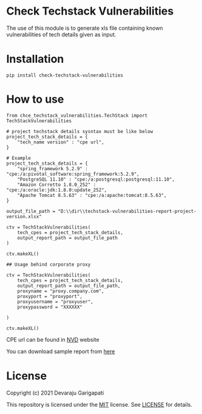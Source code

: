 # Check Techstack Vulnerabilities
The use of this module is to generate xls file containing known vulnerabilities of tech details given as input.

# Installation

```
pip install check-techstack-vulnerabilities
```

# How to use
```
from chce_techstack_vulnerabilities.TechStack import TechStackVulnerabilities

# project techstack details sysntax must be like below
project_tech_stack_details = {
    "tech_name version" : "cpe url",
}

# Example 
project_tech_stack_details = {
    "spring_framework 5.2.9" : "cpe:/a:pivotal_software:spring_framework:5.2.9",
    "PostgreSQL 11.10" : "cpe:/a:postgresql:postgresql:11.10",
    "Amazon Corretto 1.8.0_252" : "cpe:/a:oracle:jdk:1.8.0:update_252",
    "Apache Tomcat 8.5.63" : "cpe:/a:apache:tomcat:8.5.63",
}

output_file_path = "D:\\dir\\techstack-vulnerabilities-report-project-version.xlsx"

ctv = TechStackVulnerabilities(
    tech_cpes = project_tech_stack_details,
    output_report_path = output_file_path
)

ctv.makeXL()

## Usage behind corporate proxy

ctv = TechStackVulnerabilities(
    tech_cpes = project_tech_stack_details,
    output_report_path = output_file_path,
    proxyname = "proxy.company.com",
    proxyport = "proxyport",
    proxyusername = "proxyuser",
    proxypassword = "XXXXXX"

)

ctv.makeXL()

```
CPE url can be found in [NVD](https://nvd.nist.gov/products/cpe/search) website

You can download sample report from [here](./sample-techstack.xlsx)
# License

Copyright (c) 2021 Devaraju Garigapati

This repository is licensed under the [MIT](https://opensource.org/licenses/MIT) license.
See [LICENSE](https://opensource.org/licenses/MIT) for details.